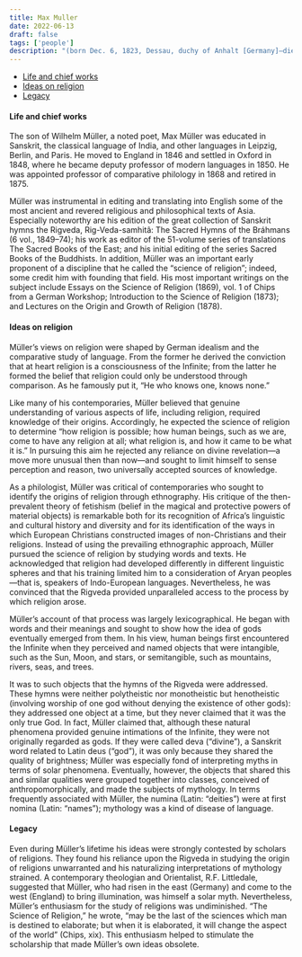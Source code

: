 ```yaml
---
title: Max Muller
date: 2022-06-13
draft: false
tags: ['people']
description: "(born Dec. 6, 1823, Dessau, duchy of Anhalt [Germany]—died Oct. 28, 1900, Oxford, Eng.), German scholar of comparative language, religion, and mythology. Müller’s special areas of interest were Sanskrit philology and the religions of India." 
---
```


- [Life and chief works](#life-and-chief-works)
- [Ideas on religion](#ideas-on-religion)
- [Legacy](#legacy)

#### Life and chief works

The son of Wilhelm Müller, a noted poet, Max Müller was educated in Sanskrit, the classical language of India, and other languages in Leipzig, Berlin, and Paris. He moved to England in 1846 and settled in Oxford in 1848, where he became deputy professor of modern languages in 1850. He was appointed professor of comparative philology in 1868 and retired in 1875.

Müller was instrumental in editing and translating into English some of the most ancient and revered religious and philosophical texts of Asia. Especially noteworthy are his edition of the great collection of Sanskrit hymns the Rigveda, Rig-Veda-samhitâ: The Sacred Hymns of the Bráhmans (6 vol., 1849–74); his work as editor of the 51-volume series of translations The Sacred Books of the East; and his initial editing of the series Sacred Books of the Buddhists. In addition, Müller was an important early proponent of a discipline that he called the “science of religion”; indeed, some credit him with founding that field. His most important writings on the subject include Essays on the Science of Religion (1869), vol. 1 of Chips from a German Workshop; Introduction to the Science of Religion (1873); and Lectures on the Origin and Growth of Religion (1878).

#### Ideas on religion

Müller’s views on religion were shaped by German idealism and the comparative study of language. From the former he derived the conviction that at heart religion is a consciousness of the Infinite; from the latter he formed the belief that religion could only be understood through comparison. As he famously put it, “He who knows one, knows none.”

Like many of his contemporaries, Müller believed that genuine understanding of various aspects of life, including religion, required knowledge of their origins. Accordingly, he expected the science of religion to determine “how religion is possible; how human beings, such as we are, come to have any religion at all; what religion is, and how it came to be what it is.” In pursuing this aim he rejected any reliance on divine revelation—a move more unusual then than now—and sought to limit himself to sense perception and reason, two universally accepted sources of knowledge.

As a philologist, Müller was critical of contemporaries who sought to identify the origins of religion through ethnography. His critique of the then-prevalent theory of fetishism (belief in the magical and protective powers of material objects) is remarkable both for its recognition of Africa’s linguistic and cultural history and diversity and for its identification of the ways in which European Christians constructed images of non-Christians and their religions. Instead of using the prevailing ethnographic approach, Müller pursued the science of religion by studying words and texts. He acknowledged that religion had developed differently in different linguistic spheres and that his training limited him to a consideration of Aryan peoples—that is, speakers of Indo-European languages. Nevertheless, he was convinced that the Rigveda provided unparalleled access to the process by which religion arose.

Müller’s account of that process was largely lexicographical. He began with words and their meanings and sought to show how the idea of gods eventually emerged from them. In his view, human beings first encountered the Infinite when they perceived and named objects that were intangible, such as the Sun, Moon, and stars, or semitangible, such as mountains, rivers, seas, and trees.

It was to such objects that the hymns of the Rigveda were addressed. These hymns were neither polytheistic nor monotheistic but henotheistic (involving worship of one god without denying the existence of other gods): they addressed one object at a time, but they never claimed that it was the only true God. In fact, Müller claimed that, although these natural phenomena provided genuine intimations of the Infinite, they were not originally regarded as gods. If they were called deva (“divine”), a Sanskrit word related to Latin deus (“god”), it was only because they shared the quality of brightness; Müller was especially fond of interpreting myths in terms of solar phenomena. Eventually, however, the objects that shared this and similar qualities were grouped together into classes, conceived of anthropomorphically, and made the subjects of mythology. In terms frequently associated with Müller, the numina (Latin: “deities”) were at first nomina (Latin: “names”); mythology was a kind of disease of language.



#### Legacy

Even during Müller’s lifetime his ideas were strongly contested by scholars of religions. They found his reliance upon the Rigveda in studying the origin of religions unwarranted and his naturalizing interpretations of mythology strained. A contemporary theologian and Orientalist, R.F. Littledale, suggested that Müller, who had risen in the east (Germany) and come to the west (England) to bring illumination, was himself a solar myth. Nevertheless, Müller’s enthusiasm for the study of religions was undiminished. “The Science of Religion,” he wrote, “may be the last of the sciences which man is destined to elaborate; but when it is elaborated, it will change the aspect of the world” (Chips, xix). This enthusiasm helped to stimulate the scholarship that made Müller’s own ideas obsolete.

